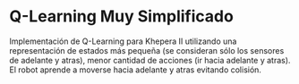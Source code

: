 Q-Learning Muy Simplificado
==========

Implementación de Q-Learning para Khepera II utilizando una representación de estados más pequeña (se consideran sólo los sensores de adelante y atras), menor cantidad de acciones (ir hacia adelante y atras).
El robot aprende a moverse hacia adelante y atras evitando colisión.